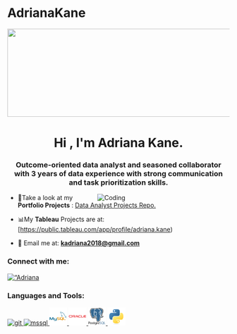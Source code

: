 # AdrianaKane
<img src="https://drive.google.com/file/d/1Y8XHaeIf7oRnIIqIoYSbrNQ09QaFMPHI/view?usp=sharing" width="840" height="200" allow="autoplay">
<h1 align="center">Hi , I'm Adriana Kane.</h1>
<h3 align="center">Outcome-oriented data analyst and seasoned collaborator with 3 years of data experience with strong communication and task prioritization skills.</h3>
<img align="right" alt="Coding" width="300" src="https://cdn.dribbble.com/users/2646423/screenshots/5507196/computer.gif">

- 📄Take a look at my **Portfolio Projects** : [Data Analyst Projects Repo.](https://github.com/kanea18/Portfolio)

- 📊My **Tableau** Projects are at: [https://public.tableau.com/app/profile/adriana.kane)

- 📧 Email me at: **kadriana2018@gmail.com**

<h3 align="left">Connect with me:</h3>
<p align="left">
<a href="www.linkedin.com/in/adriana-kane/" target="blank"><img align="center" src="https://raw.githubusercontent.com/rahuldkjain/github-profile-readme-generator/master/src/images/icons/Social/linked-in-alt.svg" alt=“Adriana Kane” height="30" width="40" /></a>
</p>

<h3 align="left">Languages and Tools:</h3>
<p align="left"> <a href="https://www.tableau.com/" target="_blank"> <img src="https://www.tableau.com/sites/default/files/2022-04/TableauLogo_RGB.png" alt="git" width="80" height="40"/> </a> <a href="https://www.microsoft.com/en-us/sql-server" target="_blank"> <img src="https://www.svgrepo.com/show/303229/microsoft-sql-server-logo.svg" alt="mssql" width="40" height="40"/> </a> <a href="https://www.mysql.com/" target="_blank"> <img src="https://raw.githubusercontent.com/devicons/devicon/master/icons/mysql/mysql-original-wordmark.svg" alt="mysql" width="40" height="40"/> </a> <a href="https://www.oracle.com/" target="_blank"> <img src="https://raw.githubusercontent.com/devicons/devicon/master/icons/oracle/oracle-original.svg" alt="oracle" width="40" height="40"/> </a> <a href="https://www.postgresql.org" target="_blank"> <img src="https://raw.githubusercontent.com/devicons/devicon/master/icons/postgresql/postgresql-original-wordmark.svg" alt="postgresql" width="40" height="40"/> </a> <a href="https://www.python.org" target="_blank"> <img src="https://raw.githubusercontent.com/devicons/devicon/master/icons/python/python-original.svg" alt="python" width="40" height="40"/> </

